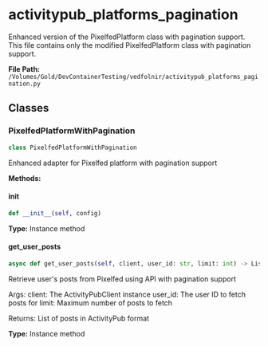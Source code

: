 # activitypub_platforms_pagination

Enhanced version of the PixelfedPlatform class with pagination support.
This file contains only the modified PixelfedPlatform class with pagination support.

**File Path:** `/Volumes/Gold/DevContainerTesting/vedfolnir/activitypub_platforms_pagination.py`

## Classes

### PixelfedPlatformWithPagination

```python
class PixelfedPlatformWithPagination
```

Enhanced adapter for Pixelfed platform with pagination support

**Methods:**

#### __init__

```python
def __init__(self, config)
```

**Type:** Instance method

#### get_user_posts

```python
async def get_user_posts(self, client, user_id: str, limit: int) -> List[Dict[str, Any]]
```

Retrieve user's posts from Pixelfed using API with pagination support

Args:
    client: The ActivityPubClient instance
    user_id: The user ID to fetch posts for
    limit: Maximum number of posts to fetch
    
Returns:
    List of posts in ActivityPub format

**Type:** Instance method

